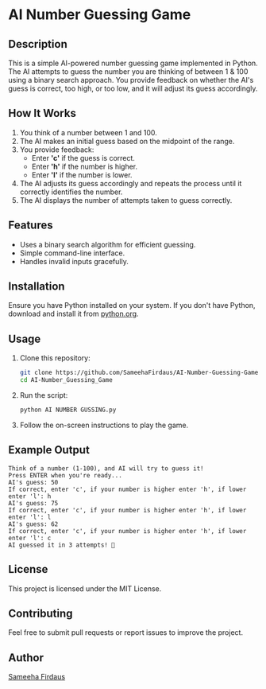 # AI Number Guessing Game

## Description
This is a simple AI-powered number guessing game implemented in Python. The AI attempts to guess the number you are thinking of between 1 & 100 using a binary search approach. You provide feedback on whether the AI's guess is correct, too high, or too low, and it will adjust its guess accordingly.

## How It Works
1. You think of a number between 1 and 100.
2. The AI makes an initial guess based on the midpoint of the range.
3. You provide feedback:
   - Enter **'c'** if the guess is correct.
   - Enter **'h'** if the number is higher.
   - Enter **'l'** if the number is lower.
4. The AI adjusts its guess accordingly and repeats the process until it correctly identifies the number.
5. The AI displays the number of attempts taken to guess correctly.

## Features
- Uses a binary search algorithm for efficient guessing.
- Simple command-line interface.
- Handles invalid inputs gracefully.

## Installation
Ensure you have Python installed on your system. If you don't have Python, download and install it from [python.org](https://www.python.org/).

## Usage
1. Clone this repository:
   ```sh
   git clone https://github.com/SameehaFirdaus/AI-Number-Guessing-Game
   cd AI-Number_Guessing_Game
   ```
2. Run the script:
   ```sh
   python AI NUMBER GUSSING.py
   ```
3. Follow the on-screen instructions to play the game.

## Example Output
```
Think of a number (1-100), and AI will try to guess it!
Press ENTER when you're ready...
AI's guess: 50
If correct, enter 'c', if your number is higher enter 'h', if lower enter 'l': h
AI's guess: 75
If correct, enter 'c', if your number is higher enter 'h', if lower enter 'l': l
AI's guess: 62
If correct, enter 'c', if your number is higher enter 'h', if lower enter 'l': c
AI guessed it in 3 attempts! 🎉
```

## License
This project is licensed under the MIT License.

## Contributing
Feel free to submit pull requests or report issues to improve the project.

## Author
[Sameeha Firdaus](https://github.com/SameehaFirdaus)

